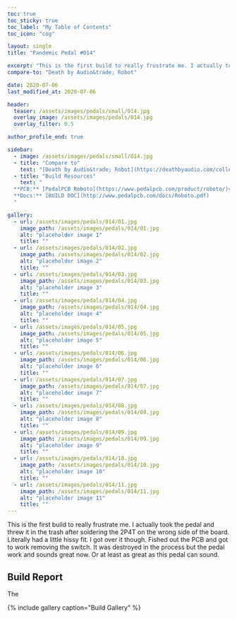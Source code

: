 ```yaml
---
toc: true
toc_sticky: true
toc_label: "My Table of Contents"
toc_icon: "cog"

layout: single
title: "Pandemic Pedal #014"

excerpt: "This is the first build to really frustrate me. I actually took the pedal and threw it in the trash after soldering the 2P4T on the wrong side of the board. Literally had a little hissy fit. I got over it though. Fished out the PCB and got to work removing the switch. It was destroyed in the process but the pedal work and sounds great now. Or at least as great as this pedal can sound. "
compare-to: "Death by Audio&trade; Robot"

date: 2020-07-06
last_modified_at: 2020-07-06

header:
  teaser: /assets/images/pedals/small/014.jpg
  overlay_image: /assets/images/pedals/014.jpg
  overlay_filter: 0.5

author_profile_end: true

sidebar:
  - image: /assets/images/pedals/small/014.jpg
  - title: "Compare to"
    text: "[Death by Audio&trade; Robot](https://deathbyaudio.com/collections/all-pedals/products/robot)"
  - title: "Build Resources"
    text: "
  **PCB:** [PedalPCB Roboto](https://www.pedalpcb.com/product/roboto/)<br>
  **Docs:** [BUILD DOC](http://www.pedalpcb.com/docs/Roboto.pdf)
  "

gallery:
  - url: /assets/images/pedals/014/01.jpg
    image_path: /assets/images/pedals/014/01.jpg
    alt: "placeholder image 1"
    title: ""
  - url: /assets/images/pedals/014/02.jpg
    image_path: /assets/images/pedals/014/02.jpg
    alt: "placeholder image 2"
    title: ""
  - url: /assets/images/pedals/014/03.jpg
    image_path: /assets/images/pedals/014/03.jpg
    alt: "placeholder image 3"
    title: ""
  - url: /assets/images/pedals/014/04.jpg
    image_path: /assets/images/pedals/014/04.jpg
    alt: "placeholder image 4"
    title: ""
  - url: /assets/images/pedals/014/05.jpg
    image_path: /assets/images/pedals/014/05.jpg
    alt: "placeholder image 5"
    title: ""
  - url: /assets/images/pedals/014/06.jpg
    image_path: /assets/images/pedals/014/06.jpg
    alt: "placeholder image 6"
    title: ""
  - url: /assets/images/pedals/014/07.jpg
    image_path: /assets/images/pedals/014/07.jpg
    alt: "placeholder image 7"
    title: ""
  - url: /assets/images/pedals/014/08.jpg
    image_path: /assets/images/pedals/014/08.jpg
    alt: "placeholder image 8"
    title: ""
  - url: /assets/images/pedals/014/09.jpg
    image_path: /assets/images/pedals/014/09.jpg
    alt: "placeholder image 9"
    title: ""
  - url: /assets/images/pedals/014/10.jpg
    image_path: /assets/images/pedals/014/10.jpg
    alt: "placeholder image 10"
    title: ""
  - url: /assets/images/pedals/014/11.jpg
    image_path: /assets/images/pedals/014/11.jpg
    alt: "placeholder image 11"
    title: ""
---
```


This is the first build to really frustrate me. I actually took the pedal and threw it in the trash after soldering the 2P4T on the wrong side of the board. Literally had a little hissy fit. I got over it though. Fished out the PCB and got to work removing the switch. It was destroyed in the process but the pedal work and sounds great now. Or at least as great as this pedal can sound.

## Build Report ##

The 

{% include gallery caption="Build Gallery" %}